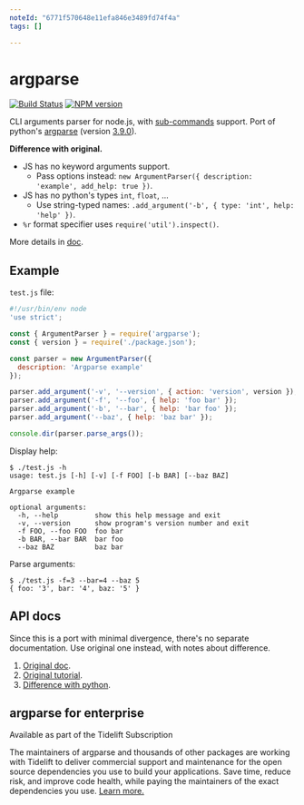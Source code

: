 ```yaml
---
noteId: "6771f570648e11efa846e3489fd74f4a"
tags: []

---
```


argparse
========

[![Build Status](https://secure.travis-ci.org/nodeca/argparse.svg?branch=master)](http://travis-ci.org/nodeca/argparse)
[![NPM version](https://img.shields.io/npm/v/argparse.svg)](https://www.npmjs.org/package/argparse)

CLI arguments parser for node.js, with [sub-commands](https://docs.python.org/3.9/library/argparse.html#sub-commands) support. Port of python's [argparse](http://docs.python.org/dev/library/argparse.html) (version [3.9.0](https://github.com/python/cpython/blob/v3.9.0rc1/Lib/argparse.py)).

**Difference with original.**

- JS has no keyword arguments support.
  -  Pass options instead: `new ArgumentParser({ description: 'example', add_help: true })`.
- JS has no python's types `int`, `float`, ...
  - Use string-typed names: `.add_argument('-b', { type: 'int', help: 'help' })`.
- `%r` format specifier uses `require('util').inspect()`.

More details in [doc](./doc).


Example
-------

`test.js` file:

```javascript
#!/usr/bin/env node
'use strict';

const { ArgumentParser } = require('argparse');
const { version } = require('./package.json');

const parser = new ArgumentParser({
  description: 'Argparse example'
});

parser.add_argument('-v', '--version', { action: 'version', version });
parser.add_argument('-f', '--foo', { help: 'foo bar' });
parser.add_argument('-b', '--bar', { help: 'bar foo' });
parser.add_argument('--baz', { help: 'baz bar' });

console.dir(parser.parse_args());
```

Display help:

```
$ ./test.js -h
usage: test.js [-h] [-v] [-f FOO] [-b BAR] [--baz BAZ]

Argparse example

optional arguments:
  -h, --help         show this help message and exit
  -v, --version      show program's version number and exit
  -f FOO, --foo FOO  foo bar
  -b BAR, --bar BAR  bar foo
  --baz BAZ          baz bar
```

Parse arguments:

```
$ ./test.js -f=3 --bar=4 --baz 5
{ foo: '3', bar: '4', baz: '5' }
```


API docs
--------

Since this is a port with minimal divergence, there's no separate documentation.
Use original one instead, with notes about difference.

1. [Original doc](https://docs.python.org/3.9/library/argparse.html).
2. [Original tutorial](https://docs.python.org/3.9/howto/argparse.html).
3. [Difference with python](./doc).


argparse for enterprise
-----------------------

Available as part of the Tidelift Subscription

The maintainers of argparse and thousands of other packages are working with Tidelift to deliver commercial support and maintenance for the open source dependencies you use to build your applications. Save time, reduce risk, and improve code health, while paying the maintainers of the exact dependencies you use. [Learn more.](https://tidelift.com/subscription/pkg/npm-argparse?utm_source=npm-argparse&utm_medium=referral&utm_campaign=enterprise&utm_term=repo)
